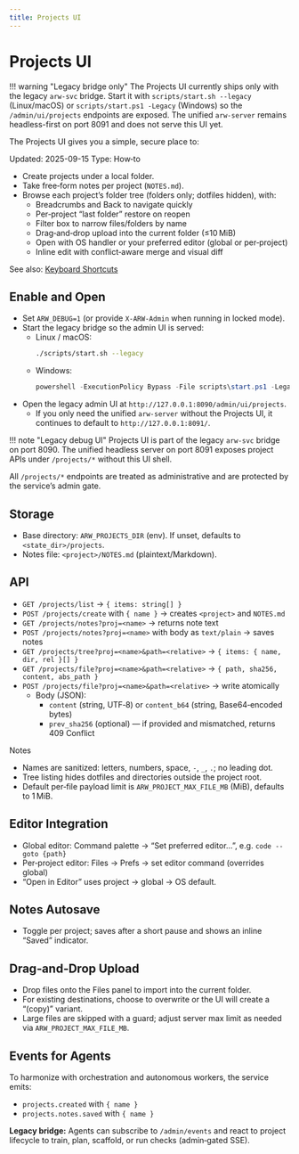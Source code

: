 ```yaml
---
title: Projects UI
---
```


# Projects UI

!!! warning "Legacy bridge only"
    The Projects UI currently ships only with the legacy `arw-svc` bridge.
    Start it with `scripts/start.sh --legacy` (Linux/macOS) or
    `scripts/start.ps1 -Legacy` (Windows) so the `/admin/ui/projects`
    endpoints are exposed. The unified `arw-server` remains headless-first on
    port 8091 and does not serve this UI yet.

The Projects UI gives you a simple, secure place to:

Updated: 2025-09-15
Type: How‑to

- Create projects under a local folder.
- Take free‑form notes per project (`NOTES.md`).
- Browse each project’s folder tree (folders only; dotfiles hidden), with:
  - Breadcrumbs and Back to navigate quickly
  - Per‑project “last folder” restore on reopen
  - Filter box to narrow files/folders by name
  - Drag‑and‑drop upload into the current folder (≤10 MiB)
  - Open with OS handler or your preferred editor (global or per‑project)
  - Inline edit with conflict‑aware merge and visual diff

See also: [Keyboard Shortcuts](shortcuts.md)

## Enable and Open

- Set `ARW_DEBUG=1` (or provide `X-ARW-Admin` when running in locked mode).
- Start the legacy bridge so the admin UI is served:
  - Linux / macOS:
    ```bash
    ./scripts/start.sh --legacy
    ```
  - Windows:
    ```powershell
    powershell -ExecutionPolicy Bypass -File scripts\start.ps1 -Legacy
    ```
- Open the legacy admin UI at `http://127.0.0.1:8090/admin/ui/projects`.
  - If you only need the unified `arw-server` without the Projects UI, it
    continues to default to `http://127.0.0.1:8091/`.

!!! note "Legacy debug UI"
    Projects UI is part of the legacy `arw-svc` bridge on port 8090. The unified headless server on port 8091 exposes project APIs under `/projects/*` without this UI shell.

All `/projects/*` endpoints are treated as administrative and are protected by the service’s admin gate.

## Storage

- Base directory: `ARW_PROJECTS_DIR` (env). If unset, defaults to `<state_dir>/projects`.
- Notes file: `<project>/NOTES.md` (plaintext/Markdown).

## API

- `GET /projects/list` → `{ items: string[] }`
- `POST /projects/create` with `{ name }` → creates `<project>` and `NOTES.md`
- `GET /projects/notes?proj=<name>` → returns note text
- `POST /projects/notes?proj=<name>` with body as `text/plain` → saves notes
- `GET /projects/tree?proj=<name>&path=<relative>` → `{ items: { name, dir, rel }[] }`
- `GET /projects/file?proj=<name>&path=<relative>` → `{ path, sha256, content, abs_path }`
- `POST /projects/file?proj=<name>&path=<relative>` → write atomically
  - Body (JSON):
    - `content` (string, UTF‑8) or `content_b64` (string, Base64‑encoded bytes)
    - `prev_sha256` (optional) — if provided and mismatched, returns 409 Conflict

Notes

- Names are sanitized: letters, numbers, space, `-`, `_`, `.`; no leading dot.
- Tree listing hides dotfiles and directories outside the project root.
- Default per‑file payload limit is `ARW_PROJECT_MAX_FILE_MB` (MiB), defaults to 1 MiB.

## Editor Integration

- Global editor: Command palette → “Set preferred editor…”, e.g. `code --goto {path}`
- Per‑project editor: Files → Prefs → set editor command (overrides global)
- “Open in Editor” uses project → global → OS default.

## Notes Autosave

- Toggle per project; saves after a short pause and shows an inline “Saved” indicator.

## Drag‑and‑Drop Upload

- Drop files onto the Files panel to import into the current folder.
- For existing destinations, choose to overwrite or the UI will create a “(copy)” variant.
- Large files are skipped with a guard; adjust server max limit as needed via `ARW_PROJECT_MAX_FILE_MB`.

## Events for Agents

To harmonize with orchestration and autonomous workers, the service emits:

- `projects.created` with `{ name }`
- `projects.notes.saved` with `{ name }`

**Legacy bridge:** Agents can subscribe to `/admin/events` and react to project lifecycle to train, plan, scaffold, or run checks (admin‑gated SSE).
